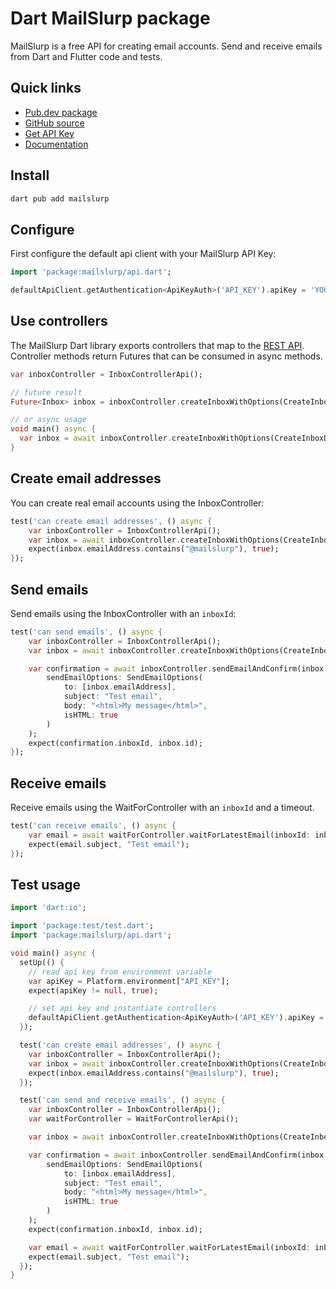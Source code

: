 # Dart MailSlurp package
MailSlurp is a free API for creating email accounts. Send and receive emails from Dart and Flutter code and tests.

## Quick links
- [Pub.dev package](https://pub.dev/packages/mailslurp)
- [GitHub source](https://github.com/mailslurp/mailslurp-client-dart)
- [Get API Key](https://app.mailslurp.com/sign-up/)
- [Documentation](https://www.mailslurp.com/docs/dart/doc/)

## Install

```bash
dart pub add mailslurp
```

## Configure

First configure the default api client with your MailSlurp API Key:
```dart
import 'package:mailslurp/api.dart';

defaultApiClient.getAuthentication<ApiKeyAuth>('API_KEY').apiKey = 'YOUR_MAILSLURP_API_KEY';
```

## Use controllers
The MailSlurp Dart library exports controllers that map to the [REST API](https://api.mailslurp.com/swagger-ui.html). Controller methods return Futures that can be consumed in async methods.

```dart
var inboxController = InboxControllerApi();

// future result
Future<Inbox> inbox = inboxController.createInboxWithOptions(CreateInboxDto());

// or async usage
void main() async {
  var inbox = await inboxController.createInboxWithOptions(CreateInboxDto());
}
```

## Create email addresses
You can create real email accounts using the InboxController:

```dart
test('can create email addresses', () async {
    var inboxController = InboxControllerApi();
    var inbox = await inboxController.createInboxWithOptions(CreateInboxDto());
    expect(inbox.emailAddress.contains("@mailslurp"), true);
});
```

## Send emails
Send emails using the InboxController with an `inboxId`:

```dart
test('can send emails', () async {
    var inboxController = InboxControllerApi();
    var inbox = await inboxController.createInboxWithOptions(CreateInboxDto());

    var confirmation = await inboxController.sendEmailAndConfirm(inbox.id,
        sendEmailOptions: SendEmailOptions(
            to: [inbox.emailAddress],
            subject: "Test email",
            body: "<html>My message</html>",
            isHTML: true
        )
    );
    expect(confirmation.inboxId, inbox.id);
});
```

## Receive emails
Receive emails using the WaitForController with an `inboxId` and a timeout.

```dart
test('can receive emails', () async {
    var email = await waitForController.waitForLatestEmail(inboxId: inbox.id, timeout: 30000, unreadOnly: true);
    expect(email.subject, "Test email");
});
```

## Test usage

```dart
import 'dart:io';

import 'package:test/test.dart';
import 'package:mailslurp/api.dart';

void main() async {
  setUp(() {
    // read api key from environment variable
    var apiKey = Platform.environment["API_KEY"];
    expect(apiKey != null, true);

    // set api key and instantiate controllers
    defaultApiClient.getAuthentication<ApiKeyAuth>('API_KEY').apiKey = apiKey;
  });

  test('can create email addresses', () async {
    var inboxController = InboxControllerApi();
    var inbox = await inboxController.createInboxWithOptions(CreateInboxDto());
    expect(inbox.emailAddress.contains("@mailslurp"), true);
  });

  test('can send and receive emails', () async {
    var inboxController = InboxControllerApi();
    var waitForController = WaitForControllerApi();

    var inbox = await inboxController.createInboxWithOptions(CreateInboxDto());

    var confirmation = await inboxController.sendEmailAndConfirm(inbox.id,
        sendEmailOptions: SendEmailOptions(
            to: [inbox.emailAddress],
            subject: "Test email",
            body: "<html>My message</html>",
            isHTML: true
        )
    );
    expect(confirmation.inboxId, inbox.id);

    var email = await waitForController.waitForLatestEmail(inboxId: inbox.id, timeout: 30000, unreadOnly: true);
    expect(email.subject, "Test email");
  });
}
```
